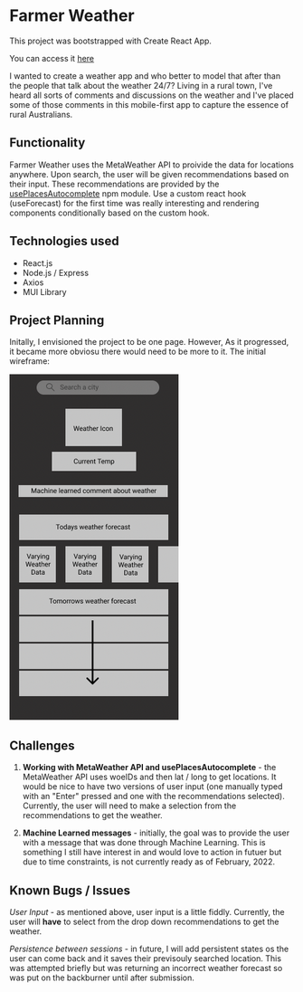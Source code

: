 # Farmer Weather
This project was bootstrapped with Create React App. 

You can access it [here]()

I wanted to create a weather app and who better to model that after than the people that talk about the weather 24/7? Living in a rural town, I've heard all sorts of comments and discussions on the weather and I've placed some of those comments in this mobile-first app to capture the essence of rural Australians.

## Functionality
Farmer Weather uses the MetaWeather API to proivide the data for locations anywhere. Upon search, the user will be given recommendations based on their input. These recommendations are provided by the [usePlacesAutocomplete](https://github.com/wellyshen/use-places-autocomplete) npm module. Use a custom react hook (useForecast) for the first time was really interesting and rendering components conditionally based on the custom hook.

## Technologies used
* React.js
* Node.js / Express
* Axios
* MUI Library

## Project Planning
Initally, I envisioned the project to be one page. However, As it progressed, it became more obviosu there would need to be more to it. The initial wireframe:

![wireframe](./src/assets/wireframe.png)

## Challenges
1. __Working with MetaWeather API and usePlacesAutocomplete__ - the MetaWeather API uses woeIDs and then lat / long to get locations. It would be nice to have two versions of user input (one manually typed with an "Enter" pressed and one with the recommendations selected). Currently, the user will need to make a selection from the recommendations to get the weather. 

2. __Machine Learned messages__ - initially, the goal was to provide the user with a message that was done through Machine Learning. This is something I still have interest in and would love to action in futuer but due to time constraints, is not currently ready as of February, 2022.

## Known Bugs / Issues
_User Input_ - as mentioned above, user input is a little fiddly. Currently, the user will __have__ to select from the drop down recommendations to get the weather.

_Persistence between sessions_ - in future, I will add persistent states os the user can come back and it saves their previsouly searched location. This was attempted briefly but was returning an incorrect weather forecast so was put on the backburner until after submission. 


